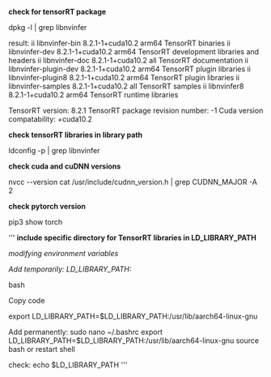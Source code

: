 **check for tensorRT package**

dpkg -l | grep libnvinfer

result:
ii  libnvinfer-bin                                   8.2.1-1+cuda10.2                              arm64        TensorRT binaries
ii  libnvinfer-dev                                   8.2.1-1+cuda10.2                              arm64        TensorRT development libraries and headers
ii  libnvinfer-doc                                   8.2.1-1+cuda10.2                              all          TensorRT documentation
ii  libnvinfer-plugin-dev                            8.2.1-1+cuda10.2                              arm64        TensorRT plugin libraries
ii  libnvinfer-plugin8                               8.2.1-1+cuda10.2                              arm64        TensorRT plugin libraries
ii  libnvinfer-samples                               8.2.1-1+cuda10.2                              all          TensorRT samples
ii  libnvinfer8                                      8.2.1-1+cuda10.2                              arm64        TensorRT runtime libraries

TensorRT version: 8.2.1
TensorRT package revision number: -1
Cuda version compatability: +cuda10.2

**check tensorRT libraries in library path**

ldconfig -p | grep libnvinfer

**check cuda and cuDNN versions**

nvcc --version
cat /usr/include/cudnn_version.h | grep CUDNN_MAJOR -A 2

**check pytorch version**

pip3 show torch


'''
**include specific directory for TensorRT libraries in LD_LIBRARY_PATH**

*modifying environment variables*

*Add temporarily: LD_LIBRARY_PATH:*

bash

Copy code

export LD_LIBRARY_PATH=$LD_LIBRARY_PATH:/usr/lib/aarch64-linux-gnu

Add permanently:
sudo nano ~/.bashrc
export LD_LIBRARY_PATH=$LD_LIBRARY_PATH:/usr/lib/aarch64-linux-gnu
source bash or restart shell

check:
echo $LD_LIBRARY_PATH
'''
